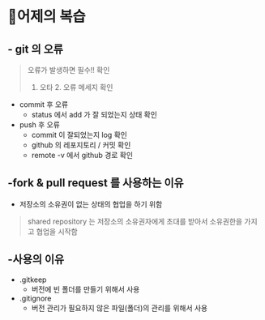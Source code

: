 # 🚩어제의 복습

## - git 의 오류

> 오류가 발생하면 필수!! 확인 
>
> 1. 오타 2. 오류 메세지 확인

- commit 후 오류
  - status 에서 add 가 잘 되었는지 상태 확인
- push 후 오류
  - commit 이 잘되었는지 log 확인
  - github 의 레포지토리 / 커밋 확인
  - remote -v 에서 github 경로 확인



## -fork & pull request 를 사용하는 이유

- 저장소의 소유권이 없는 상태의 협업을 하기 위함

> shared repository 는 저장소의 소유권자에게 초대를 받아서 소유권한을 가지고 협업을 시작함



## -사용의 이유

- .gitkeep
  - 버전에 빈 폴더를 만들기 위해서 사용
- .gitignore
  - 버전 관리가 필요하지 않은 파일(폴더)의 관리를 위해서 사용





